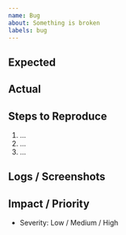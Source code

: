 ```yaml
---
name: Bug
about: Something is broken
labels: bug
---
```


## Expected

## Actual

## Steps to Reproduce
1. …
2. …
3. …

## Logs / Screenshots

## Impact / Priority
- Severity: Low / Medium / High